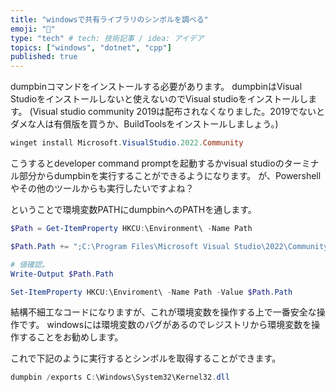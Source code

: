 ```yaml
---
title: "windowsで共有ライブラリのシンボルを調べる"
emoji: "🎉"
type: "tech" # tech: 技術記事 / idea: アイデア
topics: ["windows", "dotnet", "cpp"]
published: true
---
```


dumpbinコマンドをインストールする必要があります。
dumpbinはVisual Studioをインストールしないと使えないのでVisual studioをインストールします。
(Visual studio community 2019は配布されなくなりました。2019でないとダメな人は有償版を買うか、BuildToolsをインストールしましょう。)

```powershell
winget install Microsoft.VisualStudio.2022.Community
```

こうするとdeveloper command promptを起動するかvisual studioのターミナル部分からdumpbinを実行することができるようになります。
が、Powershellやその他のツールからも実行したいですよね？

ということで環境変数PATHにdumpbinへのPATHを通します。

```powershell
$Path = Get-ItemProperty HKCU:\Environment\ -Name Path

$Path.Path += ";C:\Program Files\Microsoft Visual Studio\2022\Community\VC\Tools\MSVC\14.37.32822\bin\Hostx64\x86"

# 値確認。
Write-Output $Path.Path

Set-ItemProperty HKCU:\Enviroment\ -Name Path -Value $Path.Path
```

結構不細工なコードになりますが、これが環境変数を操作する上で一番安全な操作です。
windowsには環境変数のバグがあるのでレジストリから環境変数を操作することをお勧めします。

これで下記のように実行するとシンボルを取得することができます。

```powershell
dumpbin /exports C:\Windows\System32\Kernel32.dll
```

